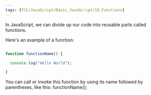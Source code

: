 ```yaml
---
tags: [FCC/JavaScript/Basic_JavaScript/10_Functions]
---
```

In JavaScript, we can divide up our code into reusable parts called functions.

Here's an example of a function:

```js

function functionName() {

  console.log("Hello World");

}

```

You can call or invoke this function by using its name followed by parentheses, like this: functionName();